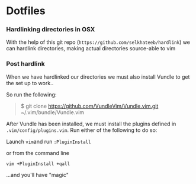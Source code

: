 # Dotfiles

### Hardlinking directories in OSX
With the help of this git repo (`https://github.com/selkhateeb/hardlink`) we
can hardlink directories, making actual directories source-able to vim

### Post hardlink
When we have hardlinked our directories we must also install Vundle to get
the set up to work..

So run the following:
> $ git clone https://github.com/VundleVim/Vundle.vim.git ~/.vim/bundle/Vundle.vim

After Vundle has been installed, we must install the plugins defined in
`.vim/config/plugins.vim`. Run either of the following to do so:

Launch `vim`and run `:PluginInstall`

or from the command line

`vim +PluginInstall +qall`

...and you'll have "magic"
